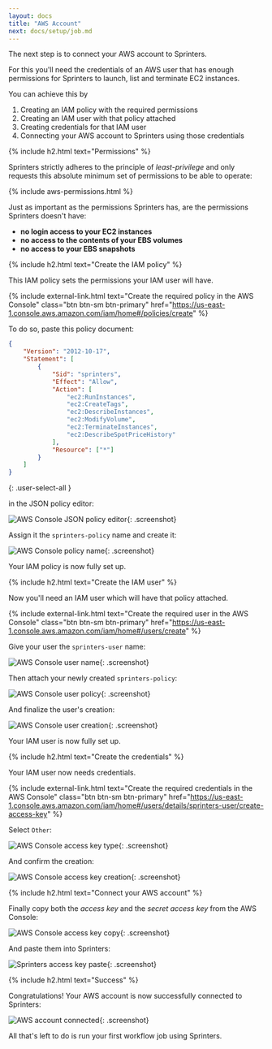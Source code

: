 ```yaml
---
layout: docs
title: "AWS Account"
next: docs/setup/job.md
---
```


The next step is to connect your AWS account to Sprinters.

For this you'll need the credentials of an AWS user that has enough permissions for Sprinters to launch, list and terminate EC2 instances.

You can achieve this by
1. Creating an IAM policy with the required permissions
2. Creating an IAM user with that policy attached
3. Creating credentials for that IAM user
4. Connecting your AWS account to Sprinters using those credentials

{% include h2.html text="Permissions" %}

Sprinters strictly adheres to the principle of _least-privilege_ and only requests this absolute minimum set of
permissions to be able to operate:

{% include aws-permissions.html %}

Just as important as the permissions Sprinters has, are the permissions Sprinters doesn't have:
- **no login access to your EC2 instances**
- **no access to the contents of your EBS volumes**
- **no access to your EBS snapshots**

{% include h2.html text="Create the IAM policy" %}

This IAM policy sets the permissions your IAM user will have.

{% include external-link.html text="Create the required policy in the AWS Console" class="btn btn-sm btn-primary"
href="https://us-east-1.console.aws.amazon.com/iam/home#/policies/create" %}

To do so, paste this policy document:

```json
{
    "Version": "2012-10-17",
    "Statement": [
        {
            "Sid": "sprinters",
            "Effect": "Allow",
            "Action": [
                "ec2:RunInstances",
                "ec2:CreateTags",
                "ec2:DescribeInstances",
                "ec2:ModifyVolume",
                "ec2:TerminateInstances",
                "ec2:DescribeSpotPriceHistory"
            ],
            "Resource": ["*"]
        }
    ]
}
```
{: .user-select-all }

in the JSON policy editor:

![AWS Console JSON policy editor](/assets/setup/aws/policy-json.png){: .screenshot}

Assign it the `sprinters-policy` name and create it:

![AWS Console policy name](/assets/setup/aws/policy-name.png){: .screenshot}

Your IAM policy is now fully set up.

{% include h2.html text="Create the IAM user" %}

Now you'll need an IAM user which will have that policy attached.

{% include external-link.html text="Create the required user in the AWS Console" class="btn btn-sm btn-primary" href="https://us-east-1.console.aws.amazon.com/iam/home#/users/create" %}

Give your user the `sprinters-user` name:

![AWS Console user name](/assets/setup/aws/user-name.png){: .screenshot}

Then attach your newly created `sprinters-policy`:

![AWS Console user policy](/assets/setup/aws/user-policy.png){: .screenshot}

And finalize the user's creation:

![AWS Console user creation](/assets/setup/aws/user-create.png){: .screenshot}

Your IAM user is now fully set up.

{% include h2.html text="Create the credentials" %}

Your IAM user now needs credentials.

{% include external-link.html text="Create the required credentials in the AWS Console" class="btn btn-sm btn-primary" href="https://us-east-1.console.aws.amazon.com/iam/home#/users/details/sprinters-user/create-access-key" %}

Select `Other`:

![AWS Console access key type](/assets/setup/aws/accesskey-other.png){: .screenshot}

And confirm the creation:

![AWS Console access key creation](/assets/setup/aws/accesskey-create.png){: .screenshot}

{% include h2.html text="Connect your AWS account" %}

Finally copy both the _access key_ and the _secret access key_ from the AWS Console:

![AWS Console access key copy](/assets/setup/aws/accesskey-copy.png){: .screenshot}

And paste them into Sprinters:

![Sprinters access key paste](/assets/setup/aws/accesskey-paste.png){: .screenshot}

{% include h2.html text="Success" %}

Congratulations! Your AWS account is now successfully connected to Sprinters:

![AWS account connected](/assets/setup/aws/credentials-success.png){: .screenshot}

All that's left to do is run your first workflow job using Sprinters.
